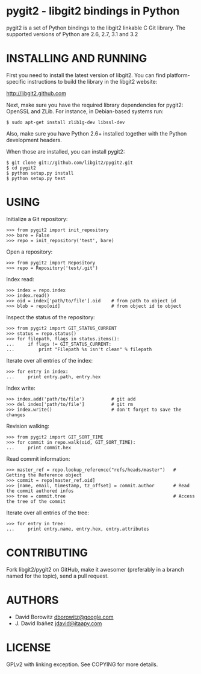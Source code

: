 pygit2 - libgit2 bindings in Python
=====================================

pygit2 is a set of Python bindings to the libgit2 linkable C Git library.
The supported versions of Python are 2.6, 2.7, 3.1 and 3.2

INSTALLING AND RUNNING
========================

First you need to install the latest version of libgit2.
You can find platform-specific instructions to build the library in the libgit2 website:

  <http://libgit2.github.com>

Next, make sure you have the required library dependencies for pygit2: OpenSSL and ZLib.
For instance, in Debian-based systems run:

    $ sudo apt-get install zlib1g-dev libssl-dev

Also, make sure you have Python 2.6+ installed together with the Python development headers.

When those are installed, you can install pygit2:

    $ git clone git://github.com/libgit2/pygit2.git
    $ cd pygit2
    $ python setup.py install
    $ python setup.py test


USING
======

Initialize a Git repository:

    >>> from pygit2 import init_repository
    >>> bare = False
    >>> repo = init_repository('test', bare)

Open a repository:

    >>> from pygit2 import Repository
    >>> repo = Repository('test/.git')

Index read:

    >>> index = repo.index
    >>> index.read()
    >>> oid = index['path/to/file'].oid    # from path to object id
    >>> blob = repo[oid]                   # from object id to object

Inspect the status of the repository:

    >>> from pygit2 import GIT_STATUS_CURRENT
    >>> status = repo.status()
    >>> for filepath, flags in status.items():
    ...     if flags != GIT_STATUS_CURRENT:
    ...         print "Filepath %s isn't clean" % filepath

Iterate over all entries of the index:

    >>> for entry in index:
    ...     print entry.path, entry.hex

Index write:

    >>> index.add('path/to/file')          # git add
    >>> del index['path/to/file']          # git rm
    >>> index.write()                      # don't forget to save the changes

Revision walking:

    >>> from pygit2 import GIT_SORT_TIME
    >>> for commit in repo.walk(oid, GIT_SORT_TIME):
    ...     print commit.hex

Read commit information:

    >>> master_ref = repo.lookup_reference("refs/heads/master")   # Getting the Reference object
    >>> commit = repo[master_ref.oid]
    >>> [name, email, timestamp, tz_offset] = commit.author       # Read the commit authored infos
    >>> tree = commit.tree                                        # Access the tree of the commit

Iterate over all entries of the tree:

    >>> for entry in tree:
    ...     print entry.name, entry.hex, entry.attributes


CONTRIBUTING
==============

Fork libgit2/pygit2 on GitHub, make it awesomer (preferably in a branch named
for the topic), send a pull request.


AUTHORS
==============

* David Borowitz <dborowitz@google.com>
* J. David Ibáñez <jdavid@itaapy.com>


LICENSE
==============

GPLv2 with linking exception. See COPYING for more details.
